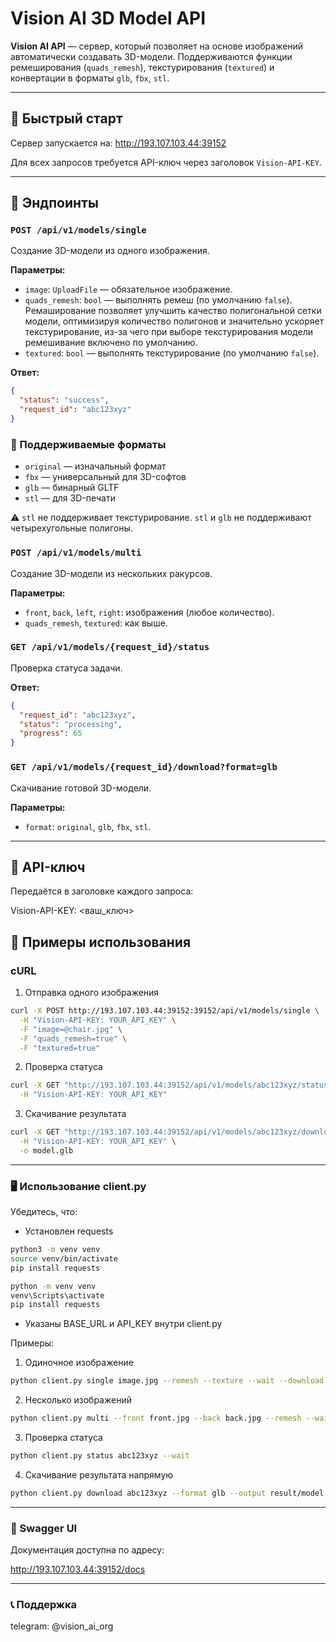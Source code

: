 # Vision AI 3D Model API

**Vision AI API** — сервер, который позволяет на основе изображений автоматически создавать 3D-модели. Поддерживаются функции ремеширования (`quads_remesh`), текстурирования (`textured`) и конвертации в форматы `glb`, `fbx`, `stl`.

---

## 🚀 Быстрый старт

Сервер запускается на:
http://193.107.103.44:39152


Для всех запросов требуется API-ключ через заголовок `Vision-API-KEY`.

---

## 📌 Эндпоинты

### `POST /api/v1/models/single`

Создание 3D-модели из одного изображения.

**Параметры:**

- `image`: `UploadFile` — обязательное изображение.
- `quads_remesh`: `bool` — выполнять ремеш (по умолчанию `false`). Ремаширование позволяет улучшить качество полигональной сетки модели, оптимизируя количество полигонов и значительно ускоряет текстурирование, из-за чего при выборе текстурирования модели ремешивание включено по умолчанию.
- `textured`: `bool` — выполнять текстурирование (по умолчанию `false`).

**Ответ:**

```json
{
  "status": "success",
  "request_id": "abc123xyz"
}
```

### 📁 Поддерживаемые форматы

- `original` — изначальный формат
- `fbx` — универсальный для 3D-софтов
- `glb` — бинарный GLTF
- `stl` — для 3D-печати

⚠️ `stl` не поддерживает текстурирование. `stl` и `glb` не поддерживают четырехугольные полигоны.


### `POST /api/v1/models/multi`

Создание 3D-модели из нескольких ракурсов.

**Параметры:**

- `front`, `back`, `left`, `right`: изображения (любое количество).
- `quads_remesh`, `textured`: как выше.

### `GET /api/v1/models/{request_id}/status`

Проверка статуса задачи.

**Ответ:**

```json
{
  "request_id": "abc123xyz",
  "status": "processing",
  "progress": 65
}
```

### `GET /api/v1/models/{request_id}/download?format=glb`

Скачивание готовой 3D-модели.

**Параметры:**

- `format`: `original`, `glb`, `fbx`, `stl`.

---

## 🔑 API-ключ

Передаётся в заголовке каждого запроса:

Vision-API-KEY: <ваш_ключ>


## 📂 Примеры использования

### cURL

1. Отправка одного изображения

```bash
curl -X POST http://193.107.103.44:39152:39152/api/v1/models/single \
  -H "Vision-API-KEY: YOUR_API_KEY" \
  -F "image=@chair.jpg" \
  -F "quads_remesh=true" \
  -F "textured=true"
```

2. Проверка статуса

```bash
curl -X GET "http://193.107.103.44:39152/api/v1/models/abc123xyz/status" \
  -H "Vision-API-KEY: YOUR_API_KEY"
```

3. Скачивание результата

```bash
curl -X GET "http://193.107.103.44:39152/api/v1/models/abc123xyz/download?format=glb" \
  -H "Vision-API-KEY: YOUR_API_KEY" \
  -o model.glb
```

---

### 🖥 Использование client.py

Убедитесь, что:

- Установлен requests

```bash Linux/MacOS
python3 -m venv venv
source venv/bin/activate
pip install requests
```

```bash Windows
python -m venv venv
venv\Scripts\activate
pip install requests
```

- Указаны BASE_URL и API_KEY внутри client.py

Примеры:

1. Одиночное изображение

```bash
python client.py single image.jpg --remesh --texture --wait --download glb --output result/model
```

2. Несколько изображений

```bash
python client.py multi --front front.jpg --back back.jpg --remesh --wait --download glb --output result/model
```

3. Проверка статуса

```bash
python client.py status abc123xyz --wait
```

4. Скачивание результата напрямую

```bash
python client.py download abc123xyz --format glb --output result/model
```

---

### 📄 Swagger UI

Документация доступна по адресу:

http://193.107.103.44:39152/docs

---

### 📞 Поддержка

telegram: @vision_ai_org